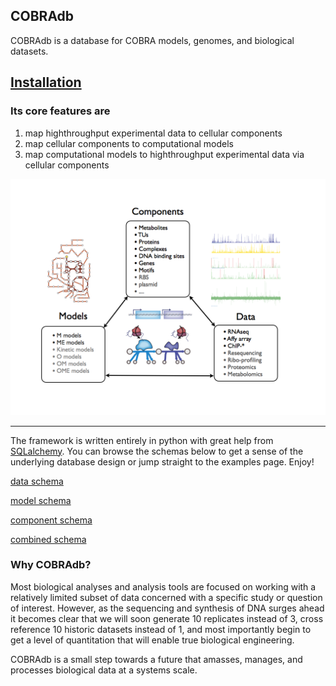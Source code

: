 COBRAdb
---

COBRAdb is a database for COBRA models, genomes, and biological datasets.

## [Installation](INSTALL.md)

### Its core features are 

1. map highthroughput experimental data to cellular components
2. map cellular components to computational models
3. map computational models to highthroughput experimental data via cellular components

![alt tag](https://raw.githubusercontent.com/steve-federowicz/om/master/docs/om_overview.png)


---

The framework is written entirely in python with great help from [SQLalchemy](http://www.sqlalchemy.org/). You can browse the schemas below to get a sense of the underlying database design or jump straight to the examples page. Enjoy!

<a href="https://www.draw.io/?url=https://raw.githubusercontent.com/steve-federowicz/cobradb/master/docs/data_schema.xml#" target="_blank">data schema</a>

<a href="https://www.draw.io/?url=https://raw.githubusercontent.com/steve-federowicz/cobradb/master/docs/model_schema.xml#" target="_blank">model schema</a>

<a href="https://www.draw.io/?url=https://raw.githubusercontent.com/steve-federowicz/cobradb/master/docs/component_schema.xml#" target="_blank">component schema</a>

<a href="https://www.draw.io/?url=https://raw.githubusercontent.com/steve-federowicz/cobradb/master/docs/combined_schema.xml#" target="_blank">combined schema</a>


### Why COBRAdb?

Most biological analyses and analysis tools are focused on working with a relatively limited subset of data concerned with a specific study or question of interest.  However, as the sequencing and synthesis of DNA surges ahead it becomes clear that we will soon generate 10 replicates instead of 3, cross reference 10 historic datasets instead of 1, and most importantly begin to get a level of quantitation that will enable true biological engineering.  

COBRAdb is a small step towards a future that amasses, manages, and processes biological data at a systems scale.
